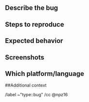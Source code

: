 
## Describe the bug
<!--- Provide a general description of the report  -->


## Steps to reproduce
<!--- Tell us how to reproduce the bug -->


## Expected behavior
<!--- Tell us what should happen -->


## Screenshots
<!--- Add Screenshots of the bug -->


## Which platform/language
<!--- Which platform/language did the bug occur -->


##Additional context
<!--- If there is a link, u should always write it down -->


/label ~"type::bug"
/cc @npz16

